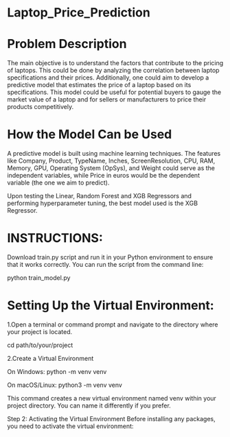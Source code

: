 # Laptop_Price_Prediction


# Problem Description

The main objective is to understand the factors that contribute to the pricing of laptops. This could be done by analyzing the correlation between laptop specifications and their prices. Additionally, one could aim to develop a predictive model that estimates the price of a laptop based on its specifications. This model could be useful for potential buyers to gauge the market value of a laptop and for sellers or manufacturers to price their products competitively.

# How the Model Can be Used
A predictive model is built using machine learning techniques. The features like Company, Product, TypeName, Inches, ScreenResolution, CPU, RAM, Memory, GPU, Operating System (OpSys), and Weight could serve as the independent variables, while Price in euros would be the dependent variable (the one we aim to predict).

Upon testing the Linear, Random Forest and XGB Regressors and performing hyperparameter tuning, the best model used is the XGB Regressor.

# INSTRUCTIONS:

Download train.py script and run it in your Python environment to ensure that it works correctly. You can run the script from the command line:

python train_model.py



# Setting Up the Virtual Environment:

1.Open a terminal or command prompt and navigate to the directory where your project is located.

cd path/to/your/project

2.Create a Virtual Environment

On Windows:
python -m venv venv

On macOS/Linux:
python3 -m venv venv

This command creates a new virtual environment named venv within your project directory. You can name it differently if you prefer.


Step 2: Activating the Virtual Environment
Before installing any packages, you need to activate the virtual environment:
